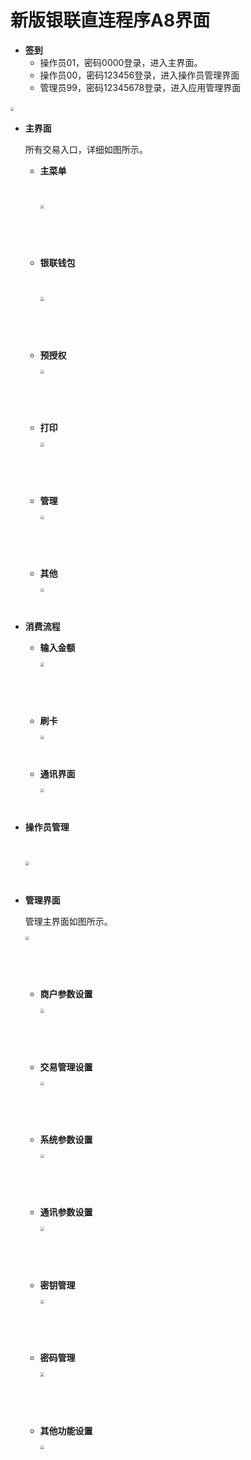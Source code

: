 # 新版银联直连程序A8界面

- **签到**
  - 操作员01，密码0000登录，进入主界面。
  - 操作员00，密码123456登录，进入操作员管理界面
  - 管理员99，密码12345678登录，进入应用管理界面

​                                                                 <img src="E:\联迪EAS\银联新版UI改造\界面截图\A8界面截图\签到.png" style="zoom:40%" align=left/>





- **主界面**

  所有交易入口，详细如图所示。

  - **主菜单**

    ​

    <img src="E:\联迪EAS\银联新版UI改造\界面截图\A8界面截图\主界面.png" style="zoom:40%" align=left/>

    ​

    ​

  - **银联钱包**

    ​

    <img src="E:\联迪EAS\银联新版UI改造\界面截图\A8界面截图\银联钱包.png" style="zoom:40%" align=left/>

    ​

    ​

  - **预授权**

    <img src="E:\联迪EAS\银联新版UI改造\界面截图\A8界面截图\预授权.png" style="zoom:40%" align=left/>

    ​

    ​

  - **打印**

    <img src="E:\联迪EAS\银联新版UI改造\界面截图\A8界面截图\打印.png" style="zoom:40%" align=left/>

    ​

    ​

  - **管理**

    <img src="E:\联迪EAS\银联新版UI改造\界面截图\A8界面截图\管理.png" style="zoom:40%" align=left/>

    ​

    ​

  - **其他**

    <img src="E:\联迪EAS\银联新版UI改造\界面截图\A8界面截图\其他.png" style="zoom:40%" align=left/>

    ​


- **消费流程**

  - **输入金额**

    <img src="E:\联迪EAS\银联新版UI改造\界面截图\A8界面截图\输入金额.png" style="zoom:40%" align=left/>

    ​

    ​

  - **刷卡**

    <img src="E:\联迪EAS\银联新版UI改造\界面截图\A8界面截图\刷卡.png" style="zoom:40%" align=left/>

    ​

  - **通讯界面**

    <img src="E:\联迪EAS\银联新版UI改造\界面截图\A8界面截图\通讯.png" style="zoom:40%" align=left/>

    ​


- **操作员管理**

  ​

  <img src="E:\联迪EAS\银联新版UI改造\界面截图\A8界面截图\操作员管理.png" style="zoom:40%" align=left/>

  ​


- **管理界面**

  管理主界面如图所示。

  <img src="E:\联迪EAS\银联新版UI改造\界面截图\A8界面截图\管理界面.png" style="zoom:40%" align=left/>

  ​

  ​

  - **商户参数设置**

    <img src="E:\联迪EAS\银联新版UI改造\界面截图\A8界面截图\商户参数设置.png" style="zoom:40%" align=left/>

    ​

    ​

  - **交易管理设置**

    <img src="E:\联迪EAS\银联新版UI改造\界面截图\A8界面截图\交易管理设置.png" style="zoom:40%" align=left/>

    ​

    ​

  - **系统参数设置**

    <img src="E:\联迪EAS\银联新版UI改造\界面截图\A8界面截图\系统参数设置.png" style="zoom:40%" align=left/>

    ​

    ​

  - **通讯参数设置**

    <img src="E:\联迪EAS\银联新版UI改造\界面截图\A8界面截图\通讯参数设置.png" style="zoom:40%" align=left/>

    ​

    ​

  - **密钥管理**

    <img src="E:\联迪EAS\银联新版UI改造\界面截图\A8界面截图\密钥管理.png" style="zoom:40%" align=left/>

    ​

    ​

  - **密码管理**

    <img src="E:\联迪EAS\银联新版UI改造\界面截图\A8界面截图\密码管理.png" style="zoom:40%" align=left/>

    ​

    ​

  - **其他功能设置**

    <img src="E:\联迪EAS\银联新版UI改造\界面截图\A8界面截图\其他功能设置.png" style="zoom:40%" align=left/>

    ​